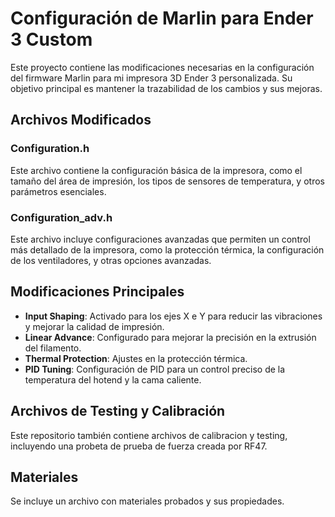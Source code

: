 # Configuración de Marlin para Ender 3 Custom

Este proyecto contiene las modificaciones necesarias en la configuración del firmware Marlin para mi impresora 3D Ender 3 personalizada.
Su objetivo principal es mantener la trazabilidad de los cambios y sus mejoras.

## Archivos Modificados

### Configuration.h
Este archivo contiene la configuración básica de la impresora, como el tamaño del área de impresión, los tipos de sensores de temperatura, y otros parámetros esenciales.

### Configuration_adv.h
Este archivo incluye configuraciones avanzadas que permiten un control más detallado de la impresora, como la protección térmica, la configuración de los ventiladores, y otras opciones avanzadas.

## Modificaciones Principales

- **Input Shaping**: Activado para los ejes X e Y para reducir las vibraciones y mejorar la calidad de impresión.
- **Linear Advance**: Configurado para mejorar la precisión en la extrusión del filamento.
- **Thermal Protection**: Ajustes en la protección térmica.
- **PID Tuning**: Configuración de PID para un control preciso de la temperatura del hotend y la cama caliente.

## Archivos de Testing y Calibración

Este repositorio también contiene archivos de calibracion y testing, incluyendo una probeta de prueba de fuerza creada por RF47.

## Materiales

Se incluye un archivo con materiales probados y sus propiedades.
